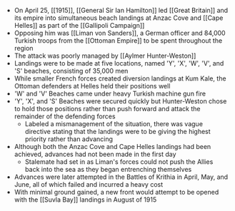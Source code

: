 
- On April 25, [[1915]], [[General Sir Ian Hamilton]] led [[Great Britain]] and its empire into simultaneous beach landings at Anzac Cove and [[Cape Helles]] as part of the [[Gallipoli Campaign]]
- Opposing him was [[Liman von Sanders]], a German officer and 84,000 Turkish troops from the [[Ottoman Empire]] to be spent throughout the region
- The attack was poorly managed by [[Aylmer Hunter-Weston]]
- Landings were to be made at five locations, named 'Y', 'X', 'W', 'V', and 'S' beaches, consisting of 35,000 men
- While smaller French forces created diversion landings at Kum Kale, the Ottoman defenders at Helles held their positions well
- 'W' and 'V' Beaches came under heavy Turkish machine gun fire
- 'Y', 'X', and 'S' Beaches were secured quickly but Hunter-Weston chose to hold those positions rather than push forward and attack the remainder of the defending forces
	- Labeled a mismanagement of the situation, there was vague directive stating that the landings were to be giving the highest priority rather than advancing
- Although both the Anzac Cove and Cape Helles landings had been achieved, advances had not been made in the first day
	- Stalemate had set in as Liman's forces could not push the Allies back into the sea as they began entrenching themselves
- Advances were later attempted in the Battles of Krithia in April, May, and June, all of which failed and incurred a heavy cost
- With minimal ground gained, a new front would attempt to be opened with the [[Suvla Bay]] landings in August of 1915